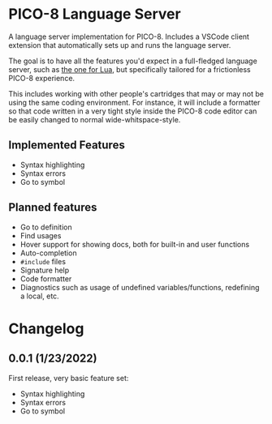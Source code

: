 # PICO-8 Language Server

A language server implementation for PICO-8. Includes a VSCode client extension
that automatically sets up and runs the language server.

The goal is to have all the features you'd expect in a full-fledged language
server, such as [the one for Lua](https://marketplace.visualstudio.com/items?itemName=sumneko.lua),
but specifically tailored for a frictionless PICO-8 experience.

This includes working with other people's cartridges that may or may not be
using the same coding environment. For instance, it will include a formatter
so that code written in a very tight style inside the PICO-8 code editor can
be easily changed to normal wide-whitspace-style.

## Implemented Features

- Syntax highlighting
- Syntax errors
- Go to symbol

## Planned features

- Go to definition
- Find usages
- Hover support for showing docs, both for built-in and user functions
- Auto-completion
- `#include` files
- Signature help
- Code formatter
- Diagnostics such as usage of undefined variables/functions, redefining a
  local, etc.

# Changelog

## 0.0.1 (1/23/2022)

First release, very basic feature set:
- Syntax highlighting
- Syntax errors
- Go to symbol